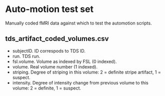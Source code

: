 # Auto-motion test set

Manually coded fMRI data against which to test the automotion scripts. 

## tds_artifact_coded_volumes.csv

- subjectID. ID correspods to TDS ID.
- run. TDS run.
- fsl.volume. Volume as indexed by FSL (0 indexed).
- volume. Real volume number (1 indexed).
- striping. Degree of striping in this volume: 2 = definite stripe artifact, 1 = suspect.
- intensity. Degree of intensity change from previous volume to this volume: 2 = definite, 1 = suspect.
